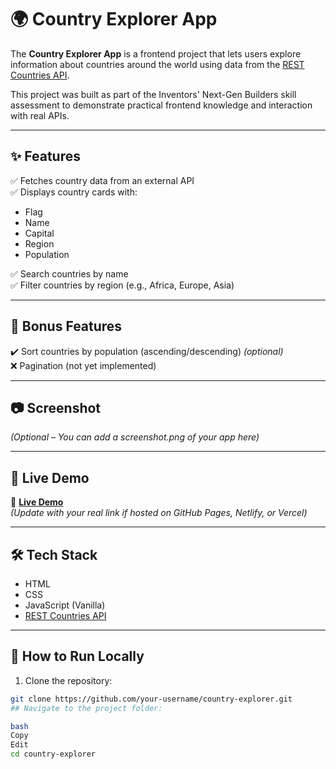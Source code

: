 # 🌍 Country Explorer App

The **Country Explorer App** is a frontend project that lets users explore information about countries around the world using data from the [REST Countries API](https://restcountries.com/).

This project was built as part of the Inventors' Next-Gen Builders skill assessment to demonstrate practical frontend knowledge and interaction with real APIs.

---

## ✨ Features

✅ Fetches country data from an external API  
✅ Displays country cards with:
- Flag
- Name
- Capital
- Region
- Population

✅ Search countries by name  
✅ Filter countries by region (e.g., Africa, Europe, Asia)

---

## 🌟 Bonus Features

✔️ Sort countries by population (ascending/descending) *(optional)*  
❌ Pagination (not yet implemented)

---

## 📷 Screenshot

*(Optional – You can add a screenshot.png of your app here)*

---

## 🚀 Live Demo

🔗 **[Live Demo](https://your-username.github.io/country-explorer/)**  
*(Update with your real link if hosted on GitHub Pages, Netlify, or Vercel)*

---

## 🛠️ Tech Stack

- HTML
- CSS
- JavaScript (Vanilla)
- [REST Countries API](https://restcountries.com/)

---

## 🧪 How to Run Locally

1. Clone the repository:
```bash
git clone https://github.com/your-username/country-explorer.git
## Navigate to the project folder:

bash
Copy
Edit
cd country-explorer
